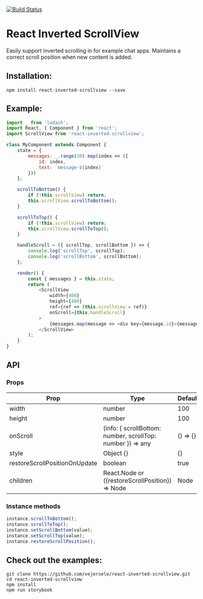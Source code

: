 [![Build Status](https://travis-ci.org/vejersele/react-inverted-scrollview.svg?branch=master)](https://travis-ci.org/vejersele/react-inverted-scrollview)

# React Inverted ScrollView

Easily support inverted scrolling in for example chat apps. Maintains a correct scroll position when new content is added.

## Installation:

```
npm install react-inverted-scrollview --save
```

## Example:

```javascript
import _ from 'lodash';
import React, { Component } from 'react';
import ScrollView from 'react-inverted-scrollview';

class MyComponent extends Component {
    state = {
        messages: _.range(30).map(index => ({
            id: index,
            text: `message-${index}`
        }))
    };

    scrollToBottom() {
        if (!this.scrollView) return;
        this.scrollView.scrollToBottom();
    }

    scrollToTop() {
        if (!this.scrollView) return;
        this.scrollView.scrollToTop();
    }

    handleScroll = ({ scrollTop, scrollBottom }) => {
        console.log('scrollTop', scrollTop);
        console.log('scrollBottom', scrollBottom);
    };

    render() {
        const { messages } = this.state;
        return (
            <ScrollView
                width={400}
                height={400}
                ref={ref => (this.scrollView = ref)}
                onScroll={this.handleScroll}
            >
                {messages.map(message => <div key={message.id}>{message.text}</div>)}
            </ScrollView>
        );
    }
}
```

## API

### Props

| Prop                          | Type                                                       | Default  |
| ----------------------------- | ---------------------------------------------------------- | -------- |
| width                         | number                                                     | 100      |
| height                        | number                                                     | 100      |
| onScroll                      | (info: { scrollBottom: number, scrollTop: number }) => any | () => {} |
| style                         | Object {}                                                  | {}       |
| restoreScrollPositionOnUpdate | boolean                                                    | true     |
| children                      | React.Node or ({restoreScrollPosition}) => Node            | Node     |

### Instance methods

```javascript
instance.scrollToBottom();
instance.scrollToTop();
instance.setScrollBottom(value);
instance.setScrollTop(value);
instance.restoreScrollPosition();
```

## Check out the examples:

```
git clone https://github.com/vejersele/react-inverted-scrollview.git
cd react-inverted-scrollview
npm install
npm run storybook
```
